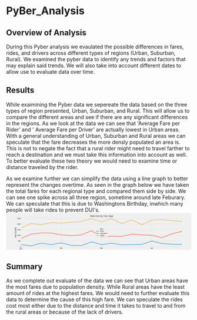 # PyBer_Analysis

## Overview of Analysis
During this Pyber analysis we evaulated the possible differences in fares, rides, and drivers across different types of regions (Urban, Suburban, Rural). We examined the pyber data to identify any trends and factors that may explain said trends. We will also take into account different dates to allow use to evaluate data over time.

## Results
While exaimining the Pyber data we sepereate the data based on the three types of region presented, Urban, Suburban, and Rural. This will allow us to compare the different areas and see if there are any significant differences in the regions. As we look at the data we can see that 'Average Fare per Rider' and ' Average Fare per Driver' are actually lowest in Urban areas. With a general understanding of Urban, Suburban and Rural areas we can speculate that the fare decreases the more densly populated an area is. This is not to negate the fact that a rural rider might need to travel farther to reach a destination and we must take this information into account as well. To better evaluate these two theory we would need to examine time or distance traveled by the rider.  

As we examine further we can simplify the data using a line graph to better represent the changes overtime. As seen in the graph below we have taken the total fares for each regional type and compared them side by side. We can see one spike across all three region, sometime around late Feburary. We can speculate that this is due to Washingtons Birthday, inwhich many people will take rides to prevent DUI's.
![Total Fare by City Type](Analysis/Challenge_fare_summary.png)


## Summary
As we complete out evaluate of the data we can see that Urban areas have the most fares due to population density. While Rural areas have the least amount of rides at the highest fares. We would need to further evaluate this data to determine the cause of this high fare. We can speculate the rides cost most either due to the distance and time it takes to travel to and from the rural areas or because of the lack of drivers. 
